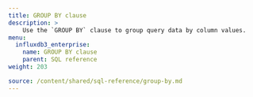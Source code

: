 ```yaml
---
title: GROUP BY clause
description: > 
    Use the `GROUP BY` clause to group query data by column values.
menu:
  influxdb3_enterprise:
    name: GROUP BY clause
    parent: SQL reference
weight: 203

source: /content/shared/sql-reference/group-by.md
---
```


<!-- 
The content of this page is at /content/shared/sql-reference/group-by.md
-->
